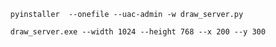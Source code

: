 ```shell
  pyinstaller  --onefile --uac-admin -w draw_server.py
```

```shell
  draw_server.exe --width 1024 --height 768 --x 200 --y 300
```

